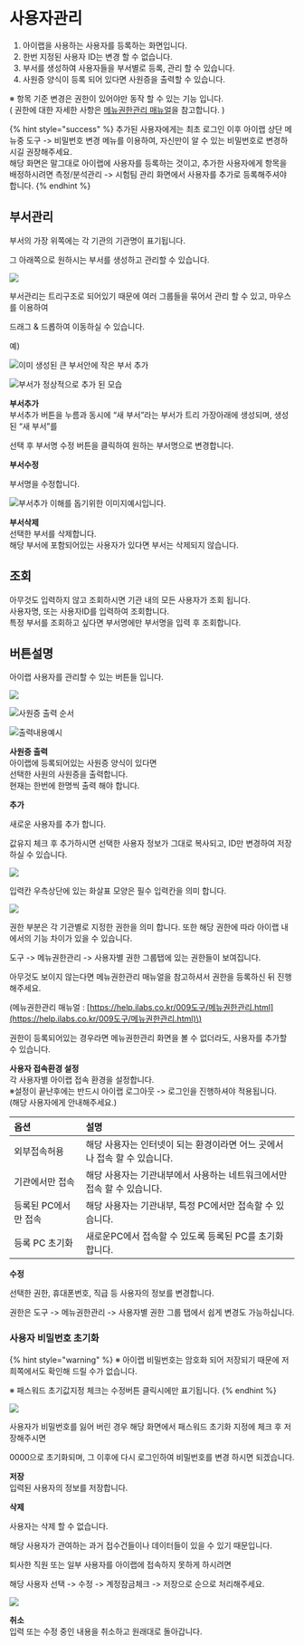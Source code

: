 # 사용자관리

1. 아이랩을 사용하는 사용자를 등록하는 화면입니다.
2. 한번 지정된 사용자 ID는 변경 할 수 없습니다.
3. 부서를 생성하여 사용자들을 부서별로 등록, 관리 할 수 있습니다.
4. 사원증 양식이 등록 되어 있다면 사원증을 출력할 수 있습니다.

※ 항목 기준 변경은 권한이 있어야만 동작 할 수 있는 기능 입니다.  
\( 권한에 대한 자세한 사항은 [메뉴권한관리 매뉴얼](../10/0201.md)을 참고합니다. \)

{% hint style="success" %}
추가된 사용자에게는 최초 로그인 이후 아이랩 상단 메뉴중 도구 -&gt; 비밀번호 변경 메뉴를 이용하여, 자신만이 알 수 있는 비밀번호로 변경하시길 권장해주세요.  
해당 화면은 말그대로 아이랩에 사용자를 등록하는 것이고, 추가한 사용자에게 항목을 배정하시려면 측정/분석관리 -&gt; 시험팀 관리 화면에서 사용자를 추가로 등록해주셔야 합니다.
{% endhint %}



## 부서관리

부서의 가장 위쪽에는 각 기관의 기관명이 표기됩니다.

그 아래쪽으로 원하시는 부서를 생성하고 관리할 수 있습니다.

![](../.gitbook/assets/07%20%287%29.png)

부서관리는 트리구조로 되어있기 때문에 여러 그룹들을 묶어서 관리 할 수 있고, 마우스를 이용하여

드래그 & 드롭하여 이동하실 수 있습니다.

예\)

![&#xC774;&#xBBF8; &#xC0DD;&#xC131;&#xB41C; &#xD070; &#xBD80;&#xC11C;&#xC548;&#xC5D0; &#xC791;&#xC740; &#xBD80;&#xC11C; &#xCD94;&#xAC00;](../.gitbook/assets/3%20%281%29.png)

![&#xBD80;&#xC11C;&#xAC00; &#xC815;&#xC0C1;&#xC801;&#xC73C;&#xB85C; &#xCD94;&#xAC00; &#xB41C; &#xBAA8;&#xC2B5;](../.gitbook/assets/4%20%282%29.png)

**부서추가**  
부서추가 버튼을 누름과 동시에 “새 부서”라는 부서가 트리 가장아래에 생성되며, 생성된 “새 부서”를 

선택 후 부서명 수정 버튼을 클릭하여 원하는 부서명으로 변경합니다.

**부서수정**

부서명을 수정합니다.

![&#xBD80;&#xC11C;&#xCD94;&#xAC00; &#xC774;&#xD574;&#xB97C; &#xB3D5;&#xAE30;&#xC704;&#xD55C; &#xC774;&#xBBF8;&#xC9C0;&#xC608;&#xC2DC;&#xC785;&#xB2C8;&#xB2E4;.](../.gitbook/assets/6.png)

**부서삭제**  
선택한 부서를 삭제합니다.  
해당 부서에 포함되어있는 사용자가 있다면 부서는 삭제되지 않습니다.

## 조회

아무것도 입력하지 않고 조회하시면 기관 내의 모든 사용자가 조회 됩니다.  
사용자명, 또는 사용자ID를 입력하여 조회합니다.  
특정 부서를 조회하고 싶다면 부서명에만 부서명을 입력 후 조회합니다.

## 버튼설명

아이랩 사용자를 관리할 수 있는 버튼들 입니다.

![](../.gitbook/assets/13%20%281%29.png)

![&#xC0AC;&#xC6D0;&#xC99D; &#xCD9C;&#xB825; &#xC21C;&#xC11C;](../.gitbook/assets/11.png)

![&#xCD9C;&#xB825;&#xB0B4;&#xC6A9;&#xC608;&#xC2DC;](../.gitbook/assets/10%20%285%29.png)

**사원증 출력**  
아이랩에 등록되어있는 사원증 양식이 있다면  
선택한 사원의 사원증을 출력합니다.  
현재는 한번에 한명씩 출력 해야 합니다.

**추가**

새로운 사용자를 추가 합니다.

값유지 체크 후 추가하시면 선택한 사용자 정보가 그대로 복사되고, ID만 변경하여 저장하실 수 있습니다.

![](../.gitbook/assets/14%20%288%29.png)

입력칸 우측상단에 있는 화살표 모양은 필수 입력칸을 의미 합니다.

![](../.gitbook/assets/15%20%283%29.png)

권한 부분은 각 기관별로 지정한 권한을 의미 합니다. 또한 해당 권한에 따라 아이랩 내에서의 기능 차이가 있을 수 있습니다.

도구 -&gt; 메뉴권한관리 -&gt; 사용자별 권한 그룹탭에 있는 권한들이 보여집니다.

아무것도 보이지 않는다면 메뉴권한관리 매뉴얼을 참고하셔서 권한을 등록하신 뒤 진행해주세요.

\(메뉴권한관리 매뉴얼 : [https://help.ilabs.co.kr/009도구/메뉴권한관리.html](https://help.ilabs.co.kr/009도구/메뉴권한관리.html)\)

권한이 등록되어있는 경우라면 메뉴권한관리 화면을 볼 수 없더라도, 사용자를 추가할 수 있습니다.

 

**사용자 접속환경 설정**  
각 사용자별 아이랩 접속 환경을 설정합니다.  
※설정이 끝난후에는 반드시 아이랩 로그아웃 -&gt; 로그인을 진행하셔야 적용됩니다.  
\(해당 사용자에게 안내해주세요.\)

| 옵션 | 설명 |
| :--- | :--- |
| 외부접속허용 | 해당 사용자는 인터넷이 되는 환경이라면 어느 곳에서나 접속 할 수 있습니다. |
| 기관에서만 접속 | 해당 사용자는 기관내부에서 사용하는 네트워크에서만 접속 할 수 있습니다. |
| 등록된 PC에서만 접속 | 해당 사용자는 기관내부, 특정 PC에서만 접속할 수 있습니다. |
| 등록 PC 초기화 | 새로운PC에서 접속할 수 있도록 등록된 PC를 초기화합니다. |

**수정**

선택한 권한, 휴대폰번호, 직급 등 사용자의 정보를 변경합니다.

권한은 도구 -&gt; 메뉴권한관리 -&gt; 사용자별 권한 그룹 탭에서 쉽게 변경도 가능하십니다.

### 사용자 비밀번호 초기화

{% hint style="warning" %}
※ 아이랩 비밀번호는 암호화 되어 저장되기 때문에 저희쪽에서도 확인해 드릴 수가 없습니다.

※ 패스워드 초기값지정 체크는 수정버튼 클릭시에만 표기됩니다.
{% endhint %}

![](../.gitbook/assets/5.png)

사용자가 비밀번호를 잃어 버린 경우 해당 화면에서 패스워드 초기화 지정에 체크 후 저장해주시면

0000으로 초기화되며, 그 이후에 다시 로그인하여 비밀번호를 변경 하시면 되겠습니다.

**저장**  
입력된 사용자의 정보를 저장합니다.

**삭제**

사용자는 삭제 할 수 없습니다.

해당 사용자가 관여하는 과거 접수건들이나 데이터들이 있을 수 있기 때문입니다.

퇴사한 직원 또는 일부 사용자를 아이랩에 접속하지 못하게 하시려면

해당 사용자 선택 -&gt; 수정 -&gt; 계정잠금체크 -&gt; 저장으로 순으로 처리해주세요.

![](../.gitbook/assets/19%20%281%29.png)

**취소**  
입력 또는 수정 중인 내용을 취소하고 원래대로 돌아갑니다.

